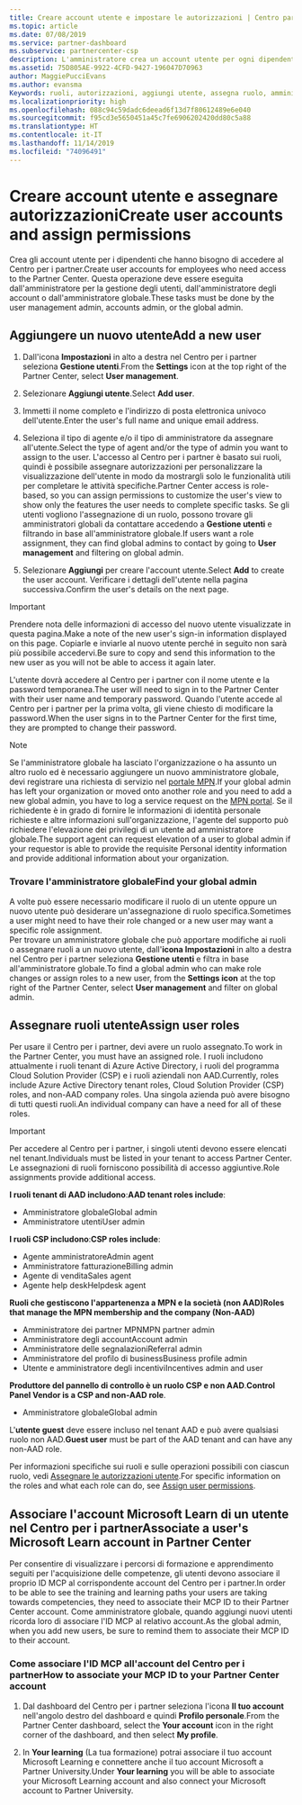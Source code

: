 ```yaml
---
title: Creare account utente e impostare le autorizzazioni | Centro partner
ms.topic: article
ms.date: 07/08/2019
ms.service: partner-dashboard
ms.subservice: partnercenter-csp
description: L'amministratore crea un account utente per ogni dipendente del partner che deve accedere al Centro per i partner.
ms.assetid: 75D805AE-9922-4CFD-9427-196047D70963
author: MaggiePucciEvans
ms.author: evansma
Keywords: ruoli, autorizzazioni, aggiungi utente, assegna ruolo, amministratore, agente,
ms.localizationpriority: high
ms.openlocfilehash: 088c94c59dadc6deead6f13d7f80612489e6e040
ms.sourcegitcommit: f95cd3e5650451a45c7fe6906202420dd80c5a88
ms.translationtype: HT
ms.contentlocale: it-IT
ms.lasthandoff: 11/14/2019
ms.locfileid: "74096491"
---
```

# <a name="create-user-accounts-and-assign-permissions"></a><span data-ttu-id="58e06-104">Creare account utente e assegnare autorizzazioni</span><span class="sxs-lookup"><span data-stu-id="58e06-104">Create user accounts and assign permissions</span></span>

<span data-ttu-id="58e06-105">Crea gli account utente per i dipendenti che hanno bisogno di accedere al Centro per i partner.</span><span class="sxs-lookup"><span data-stu-id="58e06-105">Create user accounts for employees who need access to the Partner Center.</span></span> <span data-ttu-id="58e06-106">Questa operazione deve essere eseguita dall'amministratore per la gestione degli utenti, dall'amministratore degli account o dall'amministratore globale.</span><span class="sxs-lookup"><span data-stu-id="58e06-106">These tasks must be done by the user management admin, accounts admin, or the global admin.</span></span> 


## <a name="add-a-new-user"></a><span data-ttu-id="58e06-107">Aggiungere un nuovo utente</span><span class="sxs-lookup"><span data-stu-id="58e06-107">Add a new user</span></span>

1. <span data-ttu-id="58e06-108">Dall'icona **Impostazioni** in alto a destra nel Centro per i partner seleziona **Gestione utenti**.</span><span class="sxs-lookup"><span data-stu-id="58e06-108">From the **Settings** icon at the top right of the Partner Center, select **User management**.</span></span>

2.  <span data-ttu-id="58e06-109">Selezionare **Aggiungi utente**.</span><span class="sxs-lookup"><span data-stu-id="58e06-109">Select **Add user**.</span></span>

3.  <span data-ttu-id="58e06-110">Immetti il nome completo e l'indirizzo di posta elettronica univoco dell'utente.</span><span class="sxs-lookup"><span data-stu-id="58e06-110">Enter the user's full name and unique email address.</span></span>

4.  <span data-ttu-id="58e06-111">Seleziona il tipo di agente e/o il tipo di amministratore da assegnare all'utente.</span><span class="sxs-lookup"><span data-stu-id="58e06-111">Select the type of agent and/or the type of admin you want to assign to the user.</span></span> <span data-ttu-id="58e06-112">L'accesso al Centro per i partner è basato sui ruoli, quindi è possibile assegnare autorizzazioni per personalizzare la visualizzazione dell'utente in modo da mostrargli solo le funzionalità utili per completare le attività specifiche.</span><span class="sxs-lookup"><span data-stu-id="58e06-112">Partner Center access is role-based, so you can assign permissions to customize the user's view to show only the features the user needs to complete specific tasks.</span></span>  <span data-ttu-id="58e06-113">Se gli utenti vogliono l'assegnazione di un ruolo, possono trovare gli amministratori globali da contattare accedendo a **Gestione utenti** e filtrando in base all'amministratore globale.</span><span class="sxs-lookup"><span data-stu-id="58e06-113">If users want a role assignment, they can find global admins to contact by going to **User management** and filtering on global admin.</span></span>

5.  <span data-ttu-id="58e06-114">Selezionare **Aggiungi** per creare l'account utente.</span><span class="sxs-lookup"><span data-stu-id="58e06-114">Select **Add** to create the user account.</span></span> <span data-ttu-id="58e06-115">Verificare i dettagli dell'utente nella pagina successiva.</span><span class="sxs-lookup"><span data-stu-id="58e06-115">Confirm the user's details on the next page.</span></span>

> [!IMPORTANT]  
> <span data-ttu-id="58e06-116">Prendere nota delle informazioni di accesso del nuovo utente visualizzate in questa pagina.</span><span class="sxs-lookup"><span data-stu-id="58e06-116">Make a note of the new user's sign-in information displayed on this page.</span></span> <span data-ttu-id="58e06-117">Copiarle e inviarle al nuovo utente perché in seguito non sarà più possibile accedervi.</span><span class="sxs-lookup"><span data-stu-id="58e06-117">Be sure to copy and send this information to the new user as you will not be able to access it again later.</span></span> 

<span data-ttu-id="58e06-118">L'utente dovrà accedere al Centro per i partner con il nome utente e la password temporanea.</span><span class="sxs-lookup"><span data-stu-id="58e06-118">The user will need to sign in to the Partner Center with their user name and temporary password.</span></span> <span data-ttu-id="58e06-119">Quando l'utente accede al Centro per i partner per la prima volta, gli viene chiesto di modificare la password.</span><span class="sxs-lookup"><span data-stu-id="58e06-119">When the user signs in to the Partner Center for the first time, they are prompted to change their password.</span></span> 

> [!NOTE]  
>  <span data-ttu-id="58e06-120">Se l'amministratore globale ha lasciato l'organizzazione o ha assunto un altro ruolo ed è necessario aggiungere un nuovo amministratore globale, devi registrare una richiesta di servizio nel [portale MPN](https://partner.microsoft.com/support).</span><span class="sxs-lookup"><span data-stu-id="58e06-120">If your global admin has left your organization or moved onto another role and you need to add a new global admin, you have to log a service request on the [MPN portal](https://partner.microsoft.com/support).</span></span> <span data-ttu-id="58e06-121">Se il richiedente è in grado di fornire le informazioni di identità personale richieste e altre informazioni sull'organizzazione, l'agente del supporto può richiedere l'elevazione dei privilegi di un utente ad amministratore globale.</span><span class="sxs-lookup"><span data-stu-id="58e06-121">The support agent can request elevation of a user to global admin if your requestor is able to provide the requisite Personal identity information and provide additional information about your organization.</span></span>

### <a name="find-your-global-admin"></a><span data-ttu-id="58e06-122">Trovare l'amministratore globale</span><span class="sxs-lookup"><span data-stu-id="58e06-122">Find your global admin</span></span>

<span data-ttu-id="58e06-123">A volte può essere necessario modificare il ruolo di un utente oppure un nuovo utente può desiderare un'assegnazione di ruolo specifica.</span><span class="sxs-lookup"><span data-stu-id="58e06-123">Sometimes a user might need to have their role changed or a new user may want a specific role assignment.</span></span>  
<span data-ttu-id="58e06-124">Per trovare un amministratore globale che può apportare modifiche ai ruoli o assegnare ruoli a un nuovo utente, dall'**icona Impostazioni** in alto a destra nel Centro per i partner seleziona **Gestione utenti** e filtra in base all'amministratore globale.</span><span class="sxs-lookup"><span data-stu-id="58e06-124">To find a global admin who can make role changes or assign roles to a new user, from the **Settings icon** at the top right of the Partner Center, select **User management** and filter on global admin.</span></span> 

## <a name="assign-user-roles"></a><span data-ttu-id="58e06-125">Assegnare ruoli utente</span><span class="sxs-lookup"><span data-stu-id="58e06-125">Assign user roles</span></span>

<span data-ttu-id="58e06-126">Per usare il Centro per i partner, devi avere un ruolo assegnato.</span><span class="sxs-lookup"><span data-stu-id="58e06-126">To work in the Partner Center, you must have an assigned role.</span></span>  <span data-ttu-id="58e06-127">I ruoli includono attualmente i ruoli tenant di Azure Active Directory, i ruoli del programma Cloud Solution Provider (CSP) e i ruoli aziendali non AAD.</span><span class="sxs-lookup"><span data-stu-id="58e06-127">Currently, roles include Azure Active Directory tenant roles, Cloud Solution Provider (CSP) roles, and non-AAD company roles.</span></span> <span data-ttu-id="58e06-128">Una singola azienda può avere bisogno di tutti questi ruoli.</span><span class="sxs-lookup"><span data-stu-id="58e06-128">An individual company can have a need for all of these roles.</span></span>

>[!Important]
><span data-ttu-id="58e06-129">Per accedere al Centro per i partner, i singoli utenti devono essere elencati nel tenant.</span><span class="sxs-lookup"><span data-stu-id="58e06-129">Individuals must be listed in your tenant to access Partner Center.</span></span> <span data-ttu-id="58e06-130">Le assegnazioni di ruoli forniscono possibilità di accesso aggiuntive.</span><span class="sxs-lookup"><span data-stu-id="58e06-130">Role assignments provide additional access.</span></span>


<span data-ttu-id="58e06-131">**I ruoli tenant di AAD includono**:</span><span class="sxs-lookup"><span data-stu-id="58e06-131">**AAD tenant roles include**:</span></span>
- <span data-ttu-id="58e06-132">Amministratore globale</span><span class="sxs-lookup"><span data-stu-id="58e06-132">Global admin</span></span>
- <span data-ttu-id="58e06-133">Amministratore utenti</span><span class="sxs-lookup"><span data-stu-id="58e06-133">User admin</span></span>

<span data-ttu-id="58e06-134">**I ruoli CSP includono**:</span><span class="sxs-lookup"><span data-stu-id="58e06-134">**CSP roles include**:</span></span>
- <span data-ttu-id="58e06-135">Agente amministratore</span><span class="sxs-lookup"><span data-stu-id="58e06-135">Admin agent</span></span>
- <span data-ttu-id="58e06-136">Amministratore fatturazione</span><span class="sxs-lookup"><span data-stu-id="58e06-136">Billing admin</span></span>
- <span data-ttu-id="58e06-137">Agente di vendita</span><span class="sxs-lookup"><span data-stu-id="58e06-137">Sales agent</span></span>
- <span data-ttu-id="58e06-138">Agente help desk</span><span class="sxs-lookup"><span data-stu-id="58e06-138">Helpdesk agent</span></span>

<span data-ttu-id="58e06-139">**Ruoli che gestiscono l'appartenenza a MPN e la società (non AAD)**</span><span class="sxs-lookup"><span data-stu-id="58e06-139">**Roles that manage the MPN membership and the company (Non-AAD)**</span></span>
- <span data-ttu-id="58e06-140">Amministratore dei partner MPN</span><span class="sxs-lookup"><span data-stu-id="58e06-140">MPN partner admin</span></span>
- <span data-ttu-id="58e06-141">Amministratore degli account</span><span class="sxs-lookup"><span data-stu-id="58e06-141">Account admin</span></span>
- <span data-ttu-id="58e06-142">Amministratore delle segnalazioni</span><span class="sxs-lookup"><span data-stu-id="58e06-142">Referral admin</span></span>
- <span data-ttu-id="58e06-143">Amministratore del profilo di business</span><span class="sxs-lookup"><span data-stu-id="58e06-143">Business profile admin</span></span>
- <span data-ttu-id="58e06-144">Utente e amministratore degli incentivi</span><span class="sxs-lookup"><span data-stu-id="58e06-144">Incentives admin and user</span></span>

<span data-ttu-id="58e06-145">**Produttore del pannello di controllo è un ruolo CSP e non AAD**.</span><span class="sxs-lookup"><span data-stu-id="58e06-145">**Control Panel Vendor is a CSP and non-AAD role**.</span></span>
- <span data-ttu-id="58e06-146">Amministratore globale</span><span class="sxs-lookup"><span data-stu-id="58e06-146">Global admin</span></span>

<span data-ttu-id="58e06-147">L'**utente guest** deve essere incluso nel tenant AAD e può avere qualsiasi ruolo non AAD.</span><span class="sxs-lookup"><span data-stu-id="58e06-147">**Guest user** must be part of the AAD tenant and can have any non-AAD role.</span></span>

<span data-ttu-id="58e06-148">Per informazioni specifiche sui ruoli e sulle operazioni possibili con ciascun ruolo, vedi [Assegnare le autorizzazioni utente](permissions-overview.md).</span><span class="sxs-lookup"><span data-stu-id="58e06-148">For specific information on the roles and what each role can do, see [Assign user permissions](permissions-overview.md).</span></span>

## <a name="associate-a-users-microsoft-learn-account-in-partner-center"></a><span data-ttu-id="58e06-149">Associare l'account Microsoft Learn di un utente nel Centro per i partner</span><span class="sxs-lookup"><span data-stu-id="58e06-149">Associate a user's Microsoft Learn account in Partner Center</span></span>

<span data-ttu-id="58e06-150">Per consentire di visualizzare i percorsi di formazione e apprendimento seguiti per l'acquisizione delle competenze, gli utenti devono associare il proprio ID MCP al corrispondente account del Centro per i partner.</span><span class="sxs-lookup"><span data-stu-id="58e06-150">In order to be able to see the training and learning paths your users are taking towards competencies, they need to associate their MCP ID to their Partner Center account.</span></span> <span data-ttu-id="58e06-151">Come amministratore globale, quando aggiungi nuovi utenti ricorda loro di associare l'ID MCP al relativo account.</span><span class="sxs-lookup"><span data-stu-id="58e06-151">As the global admin, when you add new users, be sure to remind them to associate their MCP ID to their account.</span></span> 

### <a name="how-to-associate-your-mcp-id-to-your-partner-center-account"></a><span data-ttu-id="58e06-152">Come associare l'ID MCP all'account del Centro per i partner</span><span class="sxs-lookup"><span data-stu-id="58e06-152">How to associate your MCP ID to your Partner Center account</span></span>

1. <span data-ttu-id="58e06-153">Dal dashboard del Centro per i partner seleziona l'icona **Il tuo account** nell'angolo destro del dashboard e quindi **Profilo personale**.</span><span class="sxs-lookup"><span data-stu-id="58e06-153">From the Partner Center dashboard, select the **Your account** icon in the right corner of the dashboard, and then select **My profile**.</span></span>

2. <span data-ttu-id="58e06-154">In **Your learning** (La tua formazione) potrai associare il tuo account Microsoft Learning e connettere anche il tuo account Microsoft a Partner University.</span><span class="sxs-lookup"><span data-stu-id="58e06-154">Under **Your learning** you will be able to associate your Microsoft Learning account and also connect your Microsoft account to Partner University.</span></span>









